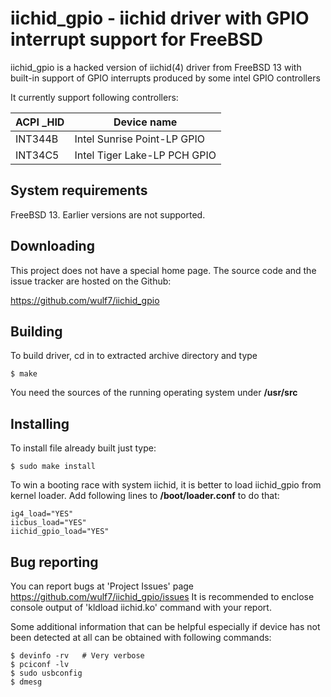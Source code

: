 # iichid_gpio - iichid driver with GPIO interrupt support for FreeBSD

iichid_gpio is a hacked version of iichid(4) driver from FreeBSD 13 with
built-in support of GPIO interrupts produced by some intel GPIO controllers

It currently support following controllers:

| ACPI _HID | Device name                  |
|-----------|------------------------------|
| INT344B   | Intel Sunrise Point-LP GPIO  |
| INT34C5   | Intel Tiger Lake-LP PCH GPIO |

## System requirements

FreeBSD 13. Earlier versions are not supported.

## Downloading

This project does not have a special home page. The source code and the
issue tracker are hosted on the Github:

https://github.com/wulf7/iichid_gpio

## Building

To build driver, cd in to extracted archive directory and type

```
$ make
```

You need the sources of the running operating system under **/usr/src**

## Installing

To install file already built just type:

```
$ sudo make install
```

To win a booting race with system iichid, it is better to load iichid_gpio
from kernel loader. Add following lines to **/boot/loader.conf** to do that:

```
ig4_load="YES"
iicbus_load="YES"
iichid_gpio_load="YES"
```
## Bug reporting

You can report bugs at 'Project Issues' page
https://github.com/wulf7/iichid_gpio/issues
It is recommended to enclose console output of 'kldload iichid.ko' command
with your report.

Some additional information that can be helpful especially if device has not
been detected at all can be obtained with following commands:

```
$ devinfo -rv	# Very verbose
$ pciconf -lv
$ sudo usbconfig
$ dmesg
```

